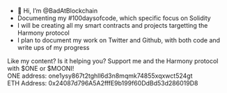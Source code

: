 - 👋 Hi, I’m @BadAtBlockchain
- Documenting my #100daysofcode, which specific focus on Solidity
- I will be creating all my smart contracts and projects targetting the Harmony protocol
- I plan to document my work on Twitter and Github, with both code and write ups of my progress

Like my content? Is it helping you? Support me and the Harmony protocol with $ONE or $MOONI!  
ONE address: one1ysy867t2tghll6d3n8mqmk74855xqxwct524gt  
ETH Address: 0x24087d796A5A2fffE9b199f60DdBd53d286019D8  
